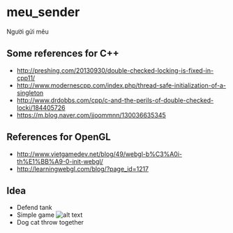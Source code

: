# meu_sender
Người gửi mêu

## Some references for C++
* http://preshing.com/20130930/double-checked-locking-is-fixed-in-cpp11/
* http://www.modernescpp.com/index.php/thread-safe-initialization-of-a-singleton
* http://www.drdobbs.com/cpp/c-and-the-perils-of-double-checked-locki/184405726
* https://m.blog.naver.com/jjoommnn/130036635345


## References for OpenGL
* http://www.vietgamedev.net/blog/49/webgl-b%C3%A0i-th%E1%BB%A9-0-init-webgl/
* http://learningwebgl.com/blog/?page_id=1217

## Idea
* Defend tank
* Simple game
![alt text][game_gif]
* Dog cat throw together

[game_gif]: https://i.stack.imgur.com/oEaiO.gif "Game Gif"
